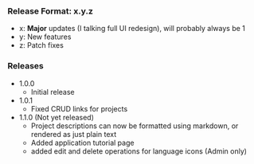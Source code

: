### Release Format: x.y.z
- x: **Major** updates (I talking full UI redesign), will probably always be 1
- y: New features
- z: Patch fixes

### Releases
- 1.0.0
  - Initial release
- 1.0.1
  - Fixed CRUD links for projects
- 1.1.0 (Not yet released)
  - Project descriptions can now be formatted using markdown, or rendered as just plain text
  - Added application tutorial page
  - added edit and delete operations for language icons (Admin only)
